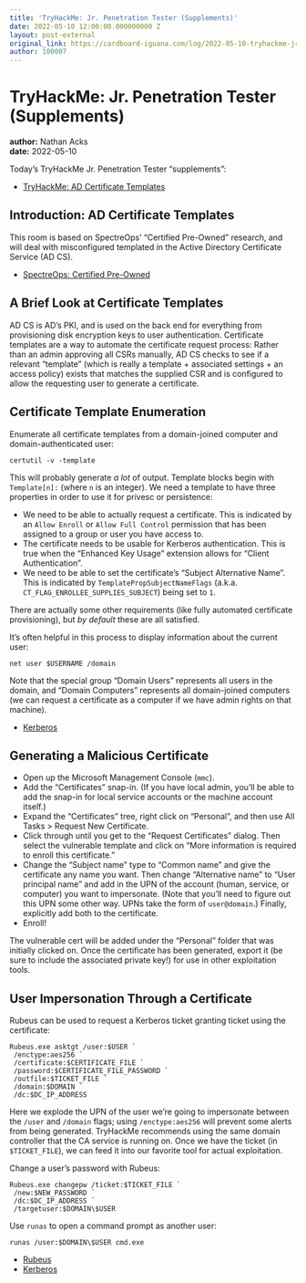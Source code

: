 ```yaml
---
title: 'TryHackMe: Jr. Penetration Tester (Supplements)'
date: 2022-05-10 12:00:00.000000000 Z
layout: post-external
original_link: https://cardboard-iguana.com/log/2022-05-10-tryhackme-jr-penetration-tester-supplements.html
author: 100007
---
```


# TryHackMe: Jr. Penetration Tester (Supplements)

**author:** Nathan Acks  
**date:** 2022-05-10

Today’s TryHackMe Jr. Penetration Tester “supplements”:

- [TryHackMe: AD Certificate Templates](https://tryhackme.com/room/adcertificatetemplates)

## Introduction: AD Certificate Templates

This room is based on SpectreOps’ “Certified Pre-Owned” research, and will deal with misconfigured templated in the Active Directory Certificate Service (AD CS).

- [SpectreOps: Certified Pre-Owned](https://posts.specterops.io/certified-pre-owned-d95910965cd2)

## A Brief Look at Certificate Templates

AD CS is AD’s PKI, and is used on the back end for everything from provisioning disk encryption keys to user authentication. Certificate templates are a way to automate the certificate request process: Rather than an admin approving all CSRs manually, AD CS checks to see if a relevant “template” (which is really a template + associated settings + an access policy) exists that matches the supplied CSR and is configured to allow the requesting user to generate a certificate.

## Certificate Template Enumeration

Enumerate all certificate templates from a domain-joined computer and domain-authenticated user:

```
certutil -v -template
```

This will probably generate _a lot_ of output. Template blocks begin with `Template[n]:` (where `n` is an integer). We need a template to have three properties in order to use it for privesc or persistence:

- We need to be able to actually request a certificate. This is indicated by an `Allow Enroll` or `Allow Full Control` permission that has been assigned to a group or user you have access to.
- The certificate needs to be usable for Kerberos authentication. This is true when the “Enhanced Key Usage” extension allows for “Client Authentication”.
- We need to be able to set the certificate’s “Subject Alternative Name”. This is indicated by `TemplatePropSubjectNameFlags` (a.k.a. `CT_FLAG_ENROLLEE_SUPPLIES_SUBJECT`) being set to `1`.

There are actually some other requirements (like fully automated certificate provisioning), but _by default_ these are all satisfied.

It’s often helpful in this process to display information about the current user:

```
net user $USERNAME /domain
```

Note that the special group “Domain Users” represents all users in the domain, and “Domain Computers” represents all domain-joined computers (we can request a certificate as a computer if we have admin rights on that machine).

- [Kerberos](https://cardboard-iguana.com/notes/kerberos.html)

## Generating a Malicious Certificate

- Open up the Microsoft Management Console (`mmc`).
- Add the “Certificates” snap-in. (If you have local admin, you’ll be able to add the snap-in for local service accounts or the machine account itself.)
- Expand the “Certificates” tree, right click on “Personal”, and then use All Tasks \> Request New Certificate.
- Click through until you get to the “Request Certificates” dialog. Then select the vulnerable template and click on “More information is required to enroll this certificate.”
- Change the “Subject name” type to “Common name” and give the certificate any name you want. Then change “Alternative name” to “User principal name” and add in the UPN of the account (human, service, or computer) you want to impersonate. (Note that you’ll need to figure out this UPN some other way. UPNs take the form of `user@domain`.) Finally, explicitly add both to the certificate.
- Enroll!

The vulnerable cert will be added under the “Personal” folder that was initially clicked on. Once the certificate has been generated, export it (be sure to include the associated private key!) for use in other exploitation tools.

## User Impersonation Through a Certificate

Rubeus can be used to request a Kerberos ticket granting ticket using the certificate:

```
Rubeus.exe asktgt /user:$USER `
 /enctype:aes256 `
 /certificate:$CERTIFICATE_FILE `
 /password:$CERTIFICATE_FILE_PASSWORD `
 /outfile:$TICKET_FILE `
 /domain:$DOMAIN `
 /dc:$DC_IP_ADDRESS
```

Here we explode the UPN of the user we’re going to impersonate between the `/user` and `/domain` flags; using `/enctype:aes256` will prevent some alerts from being generated. TryHackMe recommends using the same domain controller that the CA service is running on. Once we have the ticket (in `$TICKET_FILE`), we can feed it into our favorite tool for actual exploitation.

Change a user’s password with Rubeus:

```
Rubeus.exe changepw /ticket:$TICKET_FILE `
 /new:$NEW_PASSWORD `
 /dc:$DC_IP_ADDRESS `
 /targetuser:$DOMAIN\$USER
```

Use `runas` to open a command prompt as another user:

```
runas /user:$DOMAIN\$USER cmd.exe
```

- [Rubeus](https://cardboard-iguana.com/notes/rubeus.html)
- [Kerberos](https://cardboard-iguana.com/notes/kerberos.html)
